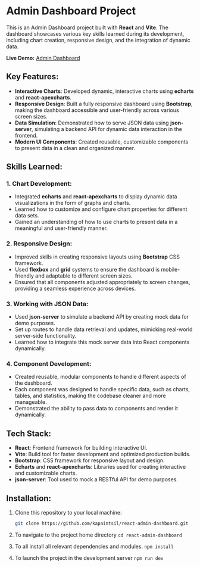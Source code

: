 # Admin Dashboard Project

This is an Admin Dashboard project built with **React** and **Vite**. The dashboard showcases various key skills learned during its development, including chart creation, responsive design, and the integration of dynamic data. 

**Live Demo:** [Admin Dashboard](https://admin-dashboard-red-phi.vercel.app/)

## Key Features:
- **Interactive Charts**: Developed dynamic, interactive charts using **echarts** and **react-apexcharts**.
- **Responsive Design**: Built a fully responsive dashboard using **Bootstrap**, making the dashboard accessible and user-friendly across various screen sizes.
- **Data Simulation**: Demonstrated how to serve JSON data using **json-server**, simulating a backend API for dynamic data interaction in the frontend.
- **Modern UI Components**: Created reusable, customizable components to present data in a clean and organized manner.

## Skills Learned:

### 1. **Chart Development**:
   - Integrated **echarts** and **react-apexcharts** to display dynamic data visualizations in the form of graphs and charts.
   - Learned how to customize and configure chart properties for different data sets.
   - Gained an understanding of how to use charts to present data in a meaningful and user-friendly manner.

### 2. **Responsive Design**:
   - Improved skills in creating responsive layouts using **Bootstrap** CSS framework.
   - Used **flexbox** and **grid** systems to ensure the dashboard is mobile-friendly and adaptable to different screen sizes.
   - Ensured that all components adjusted appropriately to screen changes, providing a seamless experience across devices.

### 3. **Working with JSON Data**:
   - Used **json-server** to simulate a backend API by creating mock data for demo purposes.
   - Set up routes to handle data retrieval and updates, mimicking real-world server-side functionality.
   - Learned how to integrate this mock server data into React components dynamically.

### 4. **Component Development**:
   - Created reusable, modular components to handle different aspects of the dashboard.
   - Each component was designed to handle specific data, such as charts, tables, and statistics, making the codebase cleaner and more manageable.
   - Demonstrated the ability to pass data to components and render it dynamically.

## Tech Stack:
- **React**: Frontend framework for building interactive UI.
- **Vite**: Build tool for faster development and optimized production builds.
- **Bootstrap**: CSS framework for responsive layout and design.
- **Echarts** and **react-apexcharts**: Libraries used for creating interactive and customizable charts.
- **json-server**: Tool used to mock a RESTful API for demo purposes.

## Installation:

1. Clone this repository to your local machine:
   ```bash
   git clone https://github.com/kapaintsil/react-admin-dashboard.git


2.  To navigate to the project home directory
  `cd react-admin-dashboard`


3. To all install all relevant dependencies and modules. 
  `npm install`


4. To launch the project in the development server
  `npm run dev`

